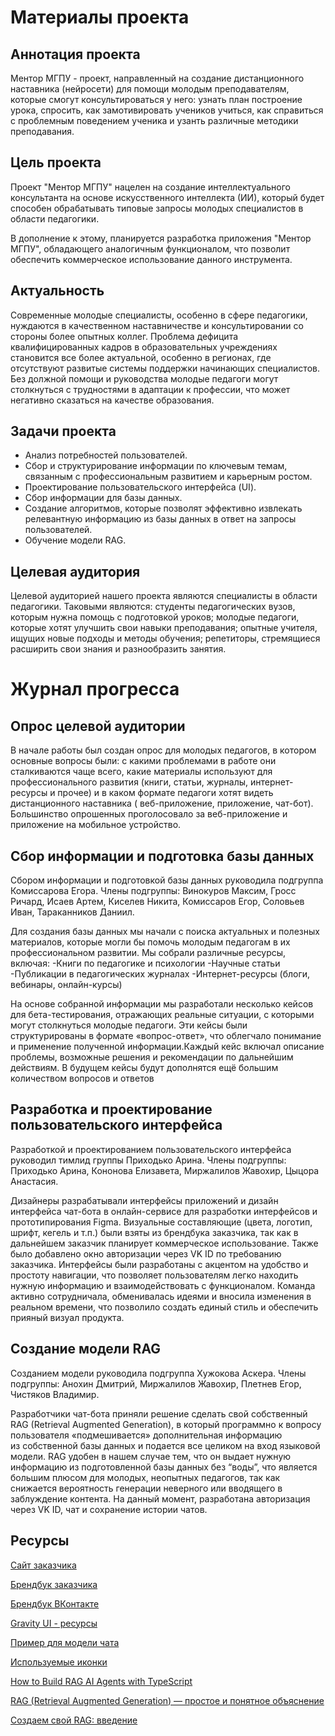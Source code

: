 # Материалы проекта

## Аннотация проекта

Ментор МГПУ - проект, направленный на создание дистанционного наставника (нейросети) для помощи молодым преподавателям, которые смогут консультироваться у него: узнать план построение урока, спросить, как замотивировать учеников учиться, как справиться с проблемным поведением ученика и узанть различные методики преподавания. 

## Цель проекта
Проект "Ментор МГПУ" нацелен на создание интеллектуального консультанта на основе искусственного интеллекта (ИИ), который будет способен обрабатывать типовые запросы молодых специалистов в области педагогики.

В дополнение к этому, планируется разработка приложения "Ментор МГПУ", обладающего аналогичным функционалом, что позволит обеспечить коммерческое использование данного инструмента.

## Актуальность

Современные молодые специалисты, особенно в сфере педагогики, нуждаются в качественном наставничестве и консультировании со стороны более опытных коллег. Проблема дефицита квалифицированных кадров в образовательных учреждениях становится все более актуальной, особенно в регионах, где отсутствуют развитые системы поддержки начинающих специалистов. Без должной помощи и руководства молодые педагоги могут столкнуться с трудностями в адаптации к профессии, что может негативно сказаться на качестве образования.

## Задачи проекта

- Анализ потребностей пользователей.
- Сбор и структурирование информации по ключевым темам, связанным с профессиональным развитием и карьерным ростом.
- Проектирование пользовательского интерфейса (UI).
- Сбор информации для базы данных.
- Создание алгоритмов, которые позволят эффективно извлекать релевантную информацию из базы данных в ответ на запросы пользователей.
- Обучение модели RAG.

 ## Целевая аудитория

 Целевой аудиторией нашего проекта являются специалисты в области педагогики. Таковыми являются: студенты педагогических вузов, которым нужна помощь с подготовкой уроков; молодые педагоги, которые хотят улучшить свои навыки преподавания; опытные учителя, ищущих новые подходы и методы обучения; репетиторы, стремящиеся расширить свои знания и разнообразить занятия.

 # Журнал прогресса

## Опрос целевой аудитории
В начале работы был создан опрос для молодых педагогов, в котором основные вопросы были: с какими проблемами в работе они сталкиваются чаще всего, какие материалы используют для профессионального развития (книги, статьи, журналы, интернет-ресурсы и прочее) и  в каком формате педагоги хотят видеть дистанционного наставника ( веб-приложение, приложение, чат-бот). Большинство опрошенных проголосовало за веб-приложение и приложение на мобильное устройство.

## Сбор информации и подготовка базы данных

Сбором информации и подготовкой базы данных руководила подгруппа Комиссарова Егора. Члены подгруппы: Винокуров Максим, Гросс Ричард, Исаев Артем, Киселев Никита, Комиссаров Егор, Соловьев Иван, Тараканников Даниил.

Для создания базы данных мы начали с поиска актуальных и полезных материалов, которые могли бы помочь молодым педагогам в их профессиональном развитии. Мы собрали различные ресурсы, включая:
-Книги по педагогике и психологии
-Научные статьи
-Публикации в педагогических журналах
-Интернет-ресурсы (блоги, вебинары, онлайн-курсы)

На основе собранной информации мы разработали несколько кейсов для бета-тестирования, отражающих реальные ситуации, с которыми могут столкнуться молодые педагоги. Эти кейсы были структурированы в формате «вопрос-ответ», что облегчало понимание и применение полученной информации.Каждый кейс включал описание проблемы, возможные решения и рекомендации по дальнейшим действиям. В будущем кейсы будут дополнятся ещё большим количеством вопросов и ответов

## Разработка и проектирование пользовательского интерфейса

Разработкой и проектированием пользовательского интерфейса руководил тимлид группы Приходько Арина. Члены подгруппы: Приходько Арина, Кононова Елизавета, Миржалилов Жавохир, Цыцора Анастасия.

Дизайнеры разрабатывали интерфейсы приложений и дизайн интерфейса чат-бота в онлайн-сервисе для разработки интерфейсов и прототипирования Figma. Визуальные составляющие (цвета, логотип, шрифт, кегель и т.п.) были взяты из брендбука заказчика, так как в дальнейшем заказчик планирует коммерческое использование. Также было добавлено окно авторизации через VK ID по требованию заказчика. Интерфейсы  были разработаны с акцентом на удобство и простоту навигации, что позволяет пользователям легко находить нужную информацию и взаимодействовать с функционалом. Команда активно сотрудничала, обменивалась идеями и вносила изменения в реальном времени, что позволило создать единый стиль и обеспечить прияный визуал продукта.

## Создание модели RAG 

Созданием модели руководила подгруппа Хужокова Аскера. Члены подгруппы: Анохин Дмитрий, Миржалилов Жавохир, Плетнев Егор, Чистяков Владимир.

Разработчики чат-бота приняли решение сделать свой собственный RAG (Retrieval Augmented Generation), в который программно к вопросу пользователя «подмешивается» дополнительная информацию из собственной базы данных и подается все целиком на вход языковой модели. RAG удобен в нашем случае тем, что он выдает нужную информацию из подготовленной базы данных без “воды”, что является большим плюсом для молодых, неопытных педагогов, так как снижается вероятность генерации неверного или вводящего в заблуждение контента. На данный момент, разработана авторизация через VK ID, чат и сохранение истории чатов.

## Pecурсы

[Сайт заказчика](https://www.mgpu.ru/)

[Брендбук заказчика](https://www.mgpu.ru/brand/)

[Брендбук ВКонтакте](https://vk.com/brand)

[Gravity UI - ресурсы](https://gravity-ui.com/ru/design/branding/resources)

[Пример для модели чата](https://preview.gravity-ui.com/navigation/?path=/story/components-mobileheader--showcase)

[Используемые иконки](https://www.figma.com/design/UAsR4b71PMHVzLOIwtzDBq/Gravity-UI-Icons--Community-?node-id=1909-88269)

[How to Build RAG AI Agents with TypeScript](https://www.freecodecamp.org/news/how-to-build-rag-ai-agents-with-typescript/)

[RAG (Retrieval Augmented Generation) — простое и понятное объяснение](https://habr.com/ru/amp/publications/779526/)

[Создаем свой RAG: введение](https://habr.com/ru/articles/907844/)
